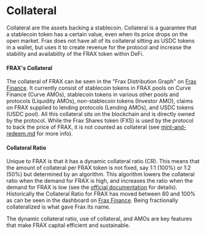 # Collateral

Collateral are the assets backing a stablecoin. Collateral is a guarantee that a stablecoin token has a certain value, even when its price drops on the open market. Frax does not have all of its collateral sitting as USDC tokens in a wallet, but uses it to create revenue for the protocol and increase the stability and availability of the FRAX token within DeFi.

#### FRAX's Collateral

The collateral of FRAX can be seen in the "Frax Distribution Graph" on [Frax Finance](https://app.frax.finance/). It currently consist of stablecoin tokens in FRAX pools on Curve Finance (Curve AMOs), stablecoin tokens in various other pools and protocols (Liquidity AMOs), non-stablecoin tokens (Investor AMO), claims on FRAX supplied to lending protocols (Lending AMOs), and USDC tokens (USDC pool). All this collateral sits on the blockchain and is directly owned by the protocol. While the Frax Shares token (FXS) is used by the protocol to back the price of FRAX, it is not counted as collateral (see [mint-and-redeem.md](mint-and-redeem.md "mention") for more info).

#### **Collateral Ratio**

Unique to FRAX is that it has a dynamic collateral ratio (CR). This means that the amount of collateral per FRAX token is not fixed, say 1:1 (100%) or 1:2 (50%) but determined by an algorithm. This algorithm lowers the collateral ratio when the demand for FRAX is high, and increases the ratio when the demand for FRAX is low (see the [official documentation](https://docs.frax.finance/price-stability#pidcontroller-update) for details). Historically the Collateral Ratio for FRAX has moved between 80 and 100% as can be seen in the dashboard on [Frax Finance](https://app.frax.finance/). Being fractionally collateralized is what gave Frax its name.

The dynamic collateral ratio, use of collateral, and AMOs are key features that make FRAX capital efficient and sustainable.
